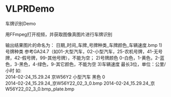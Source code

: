 VLPRDemo
========
车牌识别Demo

用FFmpeg打开视频，并获取图像真图片进行车牌识别


输出结果图片的命名为： 日期_时间_车牌_号牌种类_车牌颜色_车辆速度.bmp
1)号牌种类 参考GA24.7（如01-大型汽车，02-小型汽车，25-农机号牌，41-无号牌，42-假号牌，99-其他号牌），不能为空；
2)号牌颜色	0-白色，1-黄色，2-蓝色，3-黑色，4-绿色，9-其它颜色，不能为空
3)车辆速度 最长3位，单位：公里/小时
如:	 \
	2014-02-24_15.29.24 京W56Y2 小型汽车  黑色 0 \
	2014-02-24_15.29.24_京W56Y22_02_3_0.bmp
	2014-02-24_15.29.24_京W56Y22_02_3_0.bmp_plate.bmp
	


